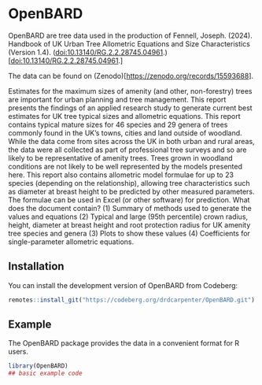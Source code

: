 
<!-- README.md is generated from README.Rmd. Please edit that file -->

# OpenBARD

<!-- badges: start -->
<!-- badges: end -->

OpenBARD are tree data used in the production of Fennell, Joseph.
(2024). Handbook of UK Urban Tree Allometric Equations and Size
Characteristics (Version 1.4).
(<doi:10.13140/RG.2.2.28745.04961>.)\[<doi:10.13140/RG.2.2.28745.04961>.\]

The data can be found on
(Zenodo)\[<https://zenodo.org/records/15593688>\].

Estimates for the maximum sizes of amenity (and other, non-forestry)
trees are important for urban planning and tree management. This report
presents the findings of an applied research study to generate current
best estimates for UK tree typical sizes and allometric equations. This
report contains typical mature sizes for 46 species and 29 genera of
trees commonly found in the UK’s towns, cities and land outside of
woodland. While the data come from sites across the UK in both urban and
rural areas, the data were all collected as part of professional tree
surveys and so are likely to be representative of amenity trees. Trees
grown in woodland conditions are not likely to be well represented by
the models presented here. This report also contains allometric model
formulae for up to 23 species (depending on the relationship), allowing
tree characteristics such as diameter at breast height to be predicted
by other measured parameters. The formulae can be used in Excel (or
other software) for prediction. What does the document contain? (1)
Summary of methods used to generate the values and equations (2) Typical
and large (95th percentile) crown radius, height, diameter at breast
height and root protection radius for UK amenity tree species and genera
(3) Plots to show these values (4) Coefficients for single-parameter
allometric equations.

## Installation

You can install the development version of OpenBARD from Codeberg:

``` r
remotes::install_git("https://codeberg.org/drdcarpenter/OpenBARD.git")
```

## Example

The OpenBARD package provides the data in a convenient format for R
users.

``` r
library(OpenBARD)
## basic example code
```
